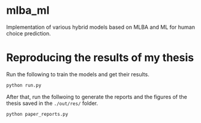 # mlba_ml
Implementation of various hybrid models based on MLBA and ML for human choice prediction.

# Reproducing the results of my thesis
Run the following to train the models and get their results.
```bash
python run.py
```

After that, run the follwoing to generate the reports and the figures of the thesis saved in the `./out/res/` folder.
```bash
python paper_reports.py
```

